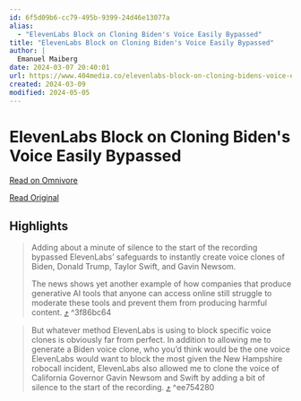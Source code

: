```yaml
---
id: 6f5d09b6-cc79-495b-9399-24d46e13077a
alias:
  - "ElevenLabs Block on Cloning Biden's Voice Easily Bypassed"
title: "ElevenLabs Block on Cloning Biden's Voice Easily Bypassed"
author: |
  Emanuel Maiberg
date: 2024-03-07 20:40:01
url: https://www.404media.co/elevenlabs-block-on-cloning-bidens-voice-easily-bypassed/
created: 2024-03-09
modified: 2024-05-05
---
```


# ElevenLabs Block on Cloning Biden's Voice Easily Bypassed

[Read on Omnivore](https://omnivore.app/me/eleven-labs-block-on-cloning-biden-s-voice-easily-bypassed-18e1aa4f2e5)

[Read Original](https://www.404media.co/elevenlabs-block-on-cloning-bidens-voice-easily-bypassed/)

## Highlights

> Adding about a minute of silence to the start of the recording bypassed ElevenLabs’ safeguards to instantly create voice clones of Biden, Donald Trump, Taylor Swift, and Gavin Newsom. 
> 
> The news shows yet another example of how companies that produce generative AI tools that anyone can access online still struggle to moderate these tools and prevent them from producing harmful content. [⤴️](https://omnivore.app/me/eleven-labs-block-on-cloning-biden-s-voice-easily-bypassed-18e1aa4f2e5#3f86bc64-5314-426a-94c8-0b8371fd5ede)  ^3f86bc64

> But whatever method ElevenLabs is using to block specific voice clones is obviously far from perfect. In addition to allowing me to generate a Biden voice clone, who you’d think would be the one voice ElevenLabs would want to block the most given the New Hampshire robocall incident, ElevenLabs also allowed me to clone the voice of California Governor Gavin Newsom and Swift by adding a bit of silence to the start of the recording. [⤴️](https://omnivore.app/me/eleven-labs-block-on-cloning-biden-s-voice-easily-bypassed-18e1aa4f2e5#ee754280-e82e-463e-961a-bae16193ec28)  ^ee754280

